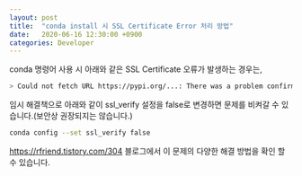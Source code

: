 ```yaml
---
layout: post
title:  "conda install 시 SSL Certificate Error 처리 방법"
date:   2020-06-16 12:30:00 +0900
categories: Developer
---
```


conda 명령어 사용 시 아래와 같은 SSL Certificate 오류가 발생하는 경우는,

  ~~~bash
  > Could not fetch URL https://pypi.org/...: There was a problem confirming the ssl certificate: HTTPSConnectionPool(host='pypi.org', port=443): Max retries exceeded with url: ... (Caused by SSLError(SSLCertVerificationError(1, '[SSL: CERTIFICATE_VERIFY_FAILED] certificate verify failed: unable to get local issuer certificate (_ssl.c:1076)')))
  ~~~

임시 해결책으로 아래와 같이 ssl_verify 설정을 false로 변경하면 문제를 비켜갈 수 있습니다.(보안상 권장되지는 않습니다.)

  ~~~bash
  conda config --set ssl_verify false
  ~~~

<https://rfriend.tistory.com/304> 블로그에서 이 문제의 다양한 해결 방법을 확인 할 수 있습니다.
